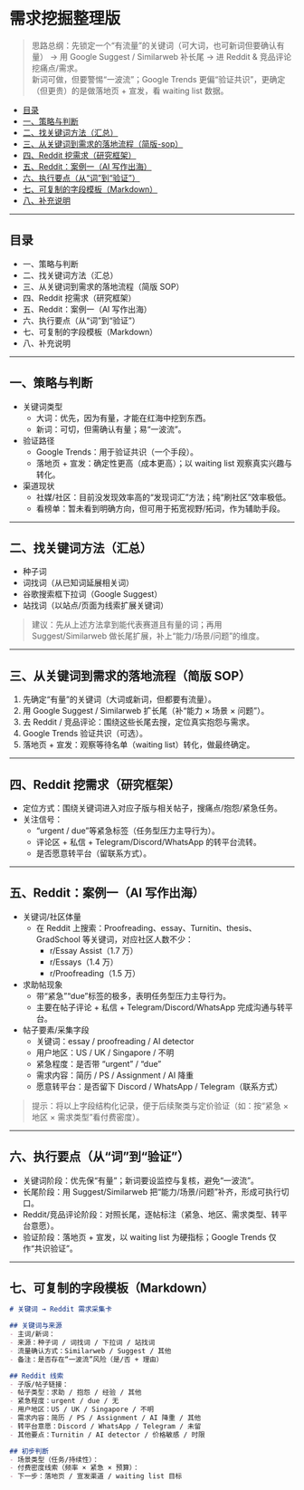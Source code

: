 # 需求挖掘整理版

> 思路总纲：先锁定一个“有流量”的关键词（可大词，也可新词但要确认有量） → 用 Google Suggest / Similarweb 补长尾 → 进 Reddit & 竞品评论挖痛点/需求。  
> 新词可做，但要警惕“一波流”；Google Trends 更偏“验证共识”，更确定（但更贵）的是做落地页 + 宣发，看 waiting list 数据。

- [目录](#目录)
- [一、策略与判断](#一策略与判断)
- [二、找关键词方法（汇总）](#二找关键词方法汇总)
- [三、从关键词到需求的落地流程（简版-sop）](#三从关键词到需求的落地流程简版-sop)
- [四、Reddit 挖需求（研究框架）](#四reddit-挖需求研究框架)
- [五、Reddit：案例一（AI 写作出海）](#五reddit案例一ai-写作出海)
- [六、执行要点（从“词”到“验证”）](#六执行要点从词到验证)
- [七、可复制的字段模板（Markdown）](#七可复制的字段模板markdown)
- [八、补充说明](#八补充说明)

---

## 目录

- 一、策略与判断
- 二、找关键词方法（汇总）
- 三、从关键词到需求的落地流程（简版 SOP）
- 四、Reddit 挖需求（研究框架）
- 五、Reddit：案例一（AI 写作出海）
- 六、执行要点（从“词”到“验证”）
- 七、可复制的字段模板（Markdown）
- 八、补充说明

---

## 一、策略与判断

- 关键词类型
  - 大词：优先，因为有量，才能在红海中挖到东西。
  - 新词：可切，但需确认有量；易“一波流”。
- 验证路径
  - Google Trends：用于验证共识（一个手段）。
  - 落地页 + 宣发：确定性更高（成本更高）；以 waiting list 观察真实兴趣与转化。
- 渠道现状
  - 社媒/社区：目前没发现效率高的“发现词汇”方法；纯“刷社区”效率极低。
  - 看榜单：暂未看到明确方向，但可用于拓宽视野/拓词，作为辅助手段。

---

## 二、找关键词方法（汇总）

- 种子词
- 词找词（从已知词延展相关词）
- 谷歌搜索框下拉词（Google Suggest）
- 站找词（以站点/页面为线索扩展关键词）

> 建议：先从上述方法拿到能代表赛道且有量的词；再用 Suggest/Similarweb 做长尾扩展，补上“能力/场景/问题”的维度。

---

## 三、从关键词到需求的落地流程（简版 SOP）

1. 先确定“有量”的关键词（大词或新词，但都要有流量）。
2. 用 Google Suggest / Similarweb 扩长尾（补“能力 × 场景 × 问题”）。
3. 去 Reddit / 竞品评论：围绕这些长尾去搜，定位真实抱怨与需求。
4. Google Trends 验证共识（可选）。
5. 落地页 + 宣发：观察等待名单（waiting list）转化，做最终确定。

---

## 四、Reddit 挖需求（研究框架）

- 定位方式：围绕关键词进入对应子版与相关帖子，搜痛点/抱怨/紧急任务。
- 关注信号：
  - “urgent / due”等紧急标签（任务型压力主导行为）。
  - 评论区 + 私信 + Telegram/Discord/WhatsApp 的转平台流转。
  - 是否愿意转平台（留联系方式）。

---

## 五、Reddit：案例一（AI 写作出海）

- 关键词/社区体量
  - 在 Reddit 上搜索：Proofreading、essay、Turnitin、thesis、GradSchool 等关键词，对应社区人数不少：
    - r/Essay Assist（1.7 万）
    - r/Essays（1.4 万）
    - r/Proofreading（1.5 万）
- 求助帖现象
  - 带“紧急”“due”标签的极多，表明任务型压力主导行为。
  - 主要在帖子评论 + 私信 + Telegram/Discord/WhatsApp 完成沟通与转平台。
- 帖子要素/采集字段
  - 关键词：essay / proofreading / AI detector
  - 用户地区：US / UK / Singapore / 不明
  - 紧急程度：是否带 “urgent” / “due”
  - 需求内容：简历 / PS / Assignment / AI 降重
  - 愿意转平台：是否留下 Discord / WhatsApp / Telegram（联系方式）

> 提示：将以上字段结构化记录，便于后续聚类与定价验证（如：按“紧急 × 地区 × 需求类型”看付费密度）。

---

## 六、执行要点（从“词”到“验证”）

- 关键词阶段：优先保“有量”；新词要设监控与复核，避免“一波流”。
- 长尾阶段：用 Suggest/Similarweb 把“能力/场景/问题”补齐，形成可执行切口。
- Reddit/竞品评论阶段：对照长尾，逐帖标注（紧急、地区、需求类型、转平台意愿）。
- 验证阶段：落地页 + 宣发，以 waiting list 为硬指标；Google Trends 仅作“共识验证”。

---

## 七、可复制的字段模板（Markdown）

```markdown
# 关键词 → Reddit 需求采集卡

## 关键词与来源
- 主词/新词：
- 来源：种子词 / 词找词 / 下拉词 / 站找词
- 流量确认方式：Similarweb / Suggest / 其他
- 备注：是否存在“一波流”风险（是/否 + 理由）

## Reddit 线索
- 子版/帖子链接：
- 帖子类型：求助 / 抱怨 / 经验 / 其他
- 紧急程度：urgent / due / 无
- 用户地区：US / UK / Singapore / 不明
- 需求内容：简历 / PS / Assignment / AI 降重 / 其他
- 转平台意愿：Discord / WhatsApp / Telegram / 未留
- 其他要点：Turnitin / AI detector / 价格敏感 / 时限

## 初步判断
- 场景类型（任务/持续性）：
- 付费密度线索（频率 × 紧急 × 预算）：
- 下一步：落地页 / 宣发渠道 / waiting list 目标
